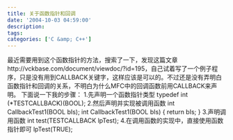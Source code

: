 ```yaml
---
title: 关于函数指针和回调
date: '2004-10-03 04:59:00'
description: 
tags: 
categories: ['C &amp; C++']
---
```


最近需要用到这个函数指针的方法，搜索了一下，发现这篇文章http://vckbase.com/document/viewdoc/?id=195，自己试着写了一个例子程序，只是没有用到CALLBACK关键字，这样应该是可以的。不过还是没有弄明白函数指针和回调的关系，不明白为什么MFC中的回调函数前用CALLBACK来声明。
下面说一下我的步骤：
1.先声明一个函数指针类型
typedef int (*TESTCALLBACK)(BOOL);
2.然后声明并实现被调用函数
int CallbackTest1(BOOL bIs);
int CallbackTest1(BOOL bIs)
{
 return bIs;
}
3.声明调用函数
int test(TESTCALLBACK lpTest);
4.在调用函数的实现中，直接使用函数指针即可
lpTest(TRUE);
